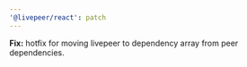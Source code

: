```yaml
---
'@livepeer/react': patch
---
```


**Fix:** hotfix for moving livepeer to dependency array from peer dependencies.
